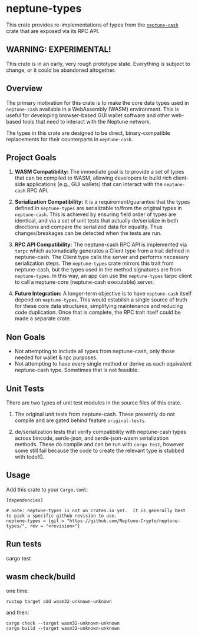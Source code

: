 # neptune-types

This crate provides re-implementations of types from the [`neptune-cash`](https://docs.rs/neptune-cash) crate that are exposed via its RPC API.

## WARNING: EXPERIMENTAL!

This crate is in an early, very rough prototype state. Everything is subject to change, or it could be abandoned altogether.

## Overview

The primary motivation for this crate is to make the core data types used in `neptune-cash` available in a WebAssembly (WASM) environment. This is useful for developing browser-based GUI wallet software and other web-based tools that need to interact with the Neptune network.

The types in this crate are designed to be direct, binary-compatible replacements for their counterparts in `neptune-cash`.

## Project Goals

1. **WASM Compatibility:** The immediate goal is to provide a set of types that can be compiled to WASM, allowing developers to build rich client-side applications (e.g., GUI wallets) that can interact with the `neptune-cash` RPC API.

2. **Serialization Compatibility:** It is a requirement/guarantee that the types defined in `neptune-types` are serializable to/from the original types in `neptune-cash`. This is achieved by ensuring field order of types are identical, and via a set of unit tests that actually de/serialize in both directions and compare the serialized data for equality.  Thus changes/breakages can be detected when the tests are run.

3. **RPC API Compatibility:** The neptune-cash RPC API is implemented via `tarpc` which automatically generates a Client type from a trait defined in neptune-cash.  The Client type calls the server and performs necessary serialization steps.  The `neptune-types` crate mirrors this trait from neptune-cash, but the types used in the method signatures are from `neptune-types`.  In this way, an app can use the `neptune-types` tarpc client to call a neptune-core (neptune-cash executable) server.

3. **Future Integration:** A longer-term objective is to have `neptune-cash` itself depend on `neptune-types`. This would establish a single source of truth for these core data structures, simplifying maintenance and reducing code duplication.  Once that is complete, the RPC trait itself could be made a separate crate.

## Non Goals

* Not attempting to include all types from neptune-cash, only those needed for wallet & rpc purposes.
* Not attempting to have every single method or derive as each equivalent neptune-cash type.  Sometimes that is not feasible.

## Unit Tests

There are two types of unit test modules in the source files of this crate.

1. The original unit tests from neptune-cash.  These presently do not compile and are gated behind feature `original-tests`.

2. de/serialization tests that verify compatibility with neptune-cash types across bincode, serde-json, and serde-json-wasm serialization methods. These do compile and can be run with `cargo test`, however some still fail because the code to create the relevant type is stubbed with todo!().

## Usage

Add this crate to your `Cargo.toml`:

```
[dependencies]

# note: neptune-types is not on crates.io yet.  It is generally best to pick a specific github revision to use.
neptune-types = {git = "https://github.com/Neptune-Crypto/neptune-types/", rev = "<revision>"}
```

## Run tests

cargo test

## wasm check/build

one time:

```
rustup target add wasm32-unknown-unknown
```

and then:


```
cargo check --target wasm32-unknown-unknown
cargo build --target wasm32-unknown-unknown
```

